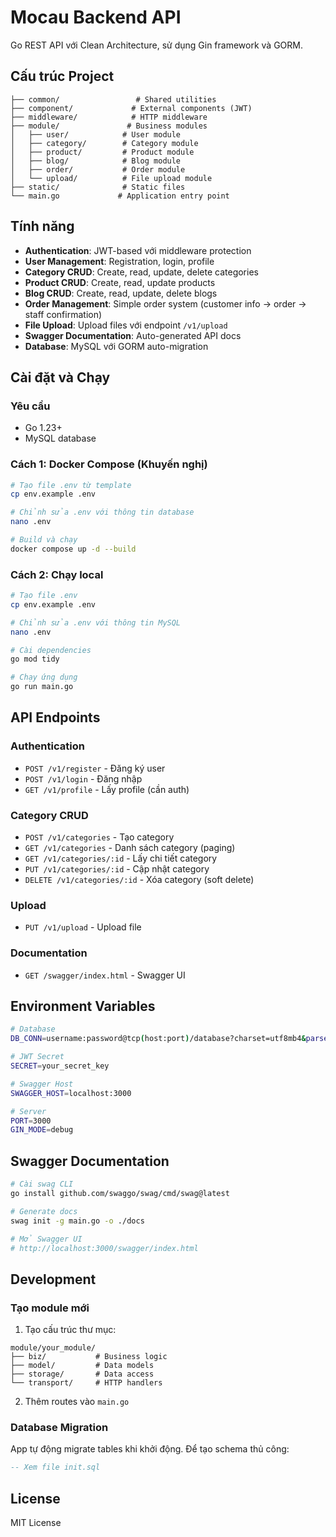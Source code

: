 # Mocau Backend API

Go REST API với Clean Architecture, sử dụng Gin framework và GORM.

## Cấu trúc Project

```
├── common/                 # Shared utilities
├── component/             # External components (JWT)
├── middleware/            # HTTP middleware
├── module/               # Business modules
│   ├── user/            # User module
│   ├── category/        # Category module
│   ├── product/         # Product module
│   ├── blog/            # Blog module
│   ├── order/           # Order module
│   └── upload/          # File upload module
├── static/              # Static files
└── main.go             # Application entry point
```

## Tính năng

- **Authentication**: JWT-based với middleware protection
- **User Management**: Registration, login, profile
- **Category CRUD**: Create, read, update, delete categories
- **Product CRUD**: Create, read, update products
- **Blog CRUD**: Create, read, update, delete blogs
- **Order Management**: Simple order system (customer info → order → staff confirmation)
- **File Upload**: Upload files với endpoint `/v1/upload`
- **Swagger Documentation**: Auto-generated API docs
- **Database**: MySQL với GORM auto-migration

## Cài đặt và Chạy

### Yêu cầu
- Go 1.23+
- MySQL database

### Cách 1: Docker Compose (Khuyến nghị)

```bash
# Tạo file .env từ template
cp env.example .env

# Chỉnh sửa .env với thông tin database
nano .env

# Build và chạy
docker compose up -d --build
```

### Cách 2: Chạy local

```bash
# Tạo file .env
cp env.example .env

# Chỉnh sửa .env với thông tin MySQL
nano .env

# Cài dependencies
go mod tidy

# Chạy ứng dụng
go run main.go
```

## API Endpoints

### Authentication
- `POST /v1/register` - Đăng ký user
- `POST /v1/login` - Đăng nhập
- `GET /v1/profile` - Lấy profile (cần auth)

### Category CRUD
- `POST /v1/categories` - Tạo category
- `GET /v1/categories` - Danh sách category (paging)
- `GET /v1/categories/:id` - Lấy chi tiết category
- `PUT /v1/categories/:id` - Cập nhật category
- `DELETE /v1/categories/:id` - Xóa category (soft delete)

### Upload
- `PUT /v1/upload` - Upload file

### Documentation
- `GET /swagger/index.html` - Swagger UI

## Environment Variables

```bash
# Database
DB_CONN=username:password@tcp(host:port)/database?charset=utf8mb4&parseTime=True&loc=Local

# JWT Secret
SECRET=your_secret_key

# Swagger Host
SWAGGER_HOST=localhost:3000

# Server
PORT=3000
GIN_MODE=debug
```

## Swagger Documentation

```bash
# Cài swag CLI
go install github.com/swaggo/swag/cmd/swag@latest

# Generate docs
swag init -g main.go -o ./docs

# Mở Swagger UI
# http://localhost:3000/swagger/index.html
```

## Development

### Tạo module mới

1. Tạo cấu trúc thư mục:
```
module/your_module/
├── biz/           # Business logic
├── model/         # Data models
├── storage/       # Data access
└── transport/     # HTTP handlers
```

2. Thêm routes vào `main.go`

### Database Migration

App tự động migrate tables khi khởi động. Để tạo schema thủ công:

```sql
-- Xem file init.sql
```

## License

MIT License